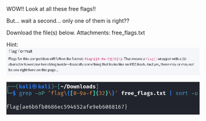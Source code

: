 WOW!! Look at all these free flags!!

But... wait a second... only one of them is right??

Download the file(s) below.
Attachments: free_flags.txt

Hint:
![alt text](image-1.png)

![alt text](image.png)